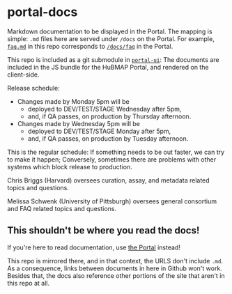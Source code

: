 # portal-docs
Markdown documentation to be displayed in the Portal. The mapping is simple: `.md` files here are served under `/docs` on the Portal. For example,
[`faq.md`](https://github.com/hubmapconsortium/portal-docs/blob/master/faq.md) in this repo
corresponds to [`/docs/faq`](https://portal.hubmapconsortium.org/docs/faq) in the Portal. 



This repo is included as a git submodule in [`portal-ui`](https://github.com/hubmapconsortium/portal-ui):
The documents are included in the JS bundle for the HuBMAP Portal, and rendered on the client-side.

Release schedule:
- Changes made by Monday 5pm will be 
  - deployed to DEV/TEST/STAGE Wednesday after 5pm,
  - and, if QA passes, on production by Thursday afternoon.
- Changes made by Wednesday 5pm will be 
  - deployed to DEV/TEST/STAGE Monday after 5pm,
  - and, if QA passes, on production by Tuesday afternoon.

This is the regular schedule: If something needs to be out faster, we can try to make it happen;
Conversely, sometimes there are problems with other systems which block release to production.

Chris Briggs (Harvard) oversees curation, assay, and metadata related topics and questions.

Melissa Schwenk (University of Pittsburgh) oversees general consortium and FAQ related topics and questions.

## **This shouldn't be where you read the docs!**

If you're here to read documentation, use [the Portal](https://portal.hubmapconsortium.org/docs/) instead!

This repo is mirrored there, and in that context, the URLS don't include `.md`.
As a consequence, links between documents in here in Github won't work. Besides that, the docs also reference other portions of the site that aren't in this repo at all.
